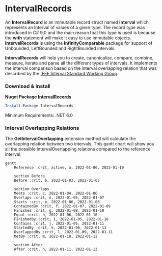 # IntervalRecords
An **IntervalRecord** is an immutable record struct named **Interval** which represents an Interval of values of a given type. The record type was introduced in C# 9.0 and the main reason that this type is used is because the **with** statement will make it easy to use immutable objects. **IntervalRecords** is using the **InfinityComparable** package for support of Unbounded, LeftBounded and RightBounded intervals.

**IntervalRecords** will help you to create, canonicalize, compare, combine, measure, iterate and parse all the different types of intervals. It implements the interval comparison based on the interval overlapping relation that was described by the [IEEE Interval Standard Working Group](https://grouper.ieee.org/groups/1788/PositionPapers/overlapping.pdf).

### Download & Install
**Nuget Package [IntervalRecords](https://www.nuget.org/packages/IntervalRecords/)**

```powershell
Install-Package IntervalRecords
```
Minimum Requirements: .NET 6.0

### Interval Overlapping Relations 
The **GetIntervalOverlapping** extension method will calculate the overlapping relation between two intervals. This gantt chart will show you all the possible IntervalOverlapping relations compared to the reference interval:
```mermaid
gantt
    Reference :crit, active, a, 2022-01-06, 2022-01-10

    section Before
    Before :crit, b, 2022-01-03, 2022-01-05

    section Overlaps
    Meets :crit, c, 2022-01-04, 2022-01-06
    Overlaps :crit, d, 2022-01-05, 2022-01-07
    Starts :crit, e, 2022-01-06, 2022-01-08
    ContainedBy :crit, f, 2022-01-07, 2022-01-09
    Finishes :crit, g, 2022-01-08, 2022-01-10
    Equal :crit, h, 2022-01-06, 2022-01-10
    FinishedBy :crit, i, 2022-01-05, 2022-01-10
    Contains :crit, j, 2022-01-05, 2022-01-11
    StartedBy :crit, k, 2022-01-06, 2022-01-11
    OverlappedBy :crit, l, 2022-01-09, 2022-01-11
    MetBy :crit, m, 2022-01-10, 2022-01-12

    section After
    After :crit, n, 2022-01-11, 2022-01-13
```
